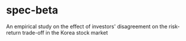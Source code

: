 # spec-beta
 An empirical study on the effect of investors' disagreement on the risk-return trade-off in the Korea stock market
